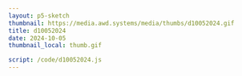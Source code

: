 ```yaml
---
layout: p5-sketch
thumbnail: https://media.awd.systems/media/thumbs/d10052024.gif
title: d10052024
date: 2024-10-05
thumbnail_local: thumb.gif

script: /code/d10052024.js
---
```

